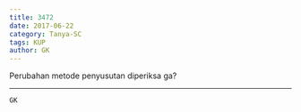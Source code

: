 ```yaml
---
title: 3472
date: 2017-06-22
category: Tanya-SC
tags: KUP
author: GK
---
```


Perubahan metode penyusutan diperiksa ga?

---



`GK`
